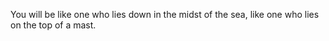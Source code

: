 You will be like one who lies down in the midst of the sea, like one who lies on the top of a mast.
